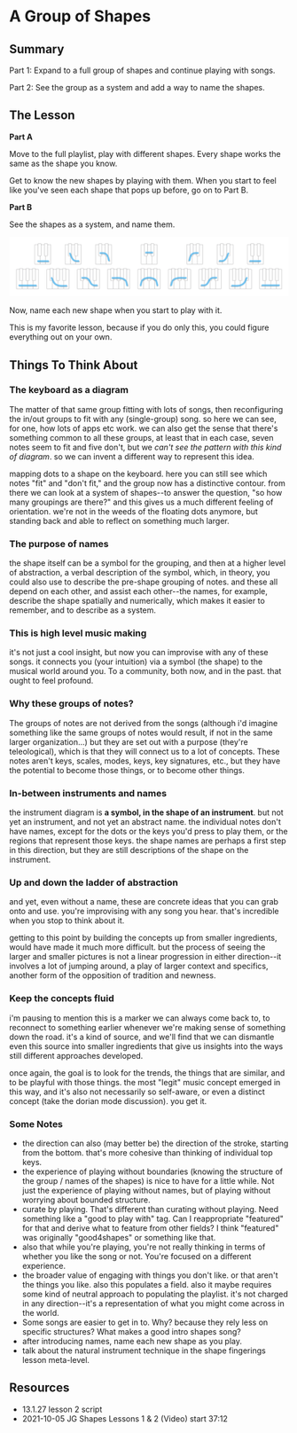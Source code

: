# A Group of Shapes

## Summary

Part 1: Expand to a full group of shapes and continue playing with songs.

Part 2: See the group as a system and add a way to name the shapes.

## The Lesson

**Part A**

Move to the full playlist, play with different shapes. Every shape works the same as the shape you know.

Get to know the new shapes by playing with them. When you start to feel like you've seen each shape that pops up before, go on to Part B.

**Part B**

See the shapes as a system, and name them.

![group of shapes](/media/15.3.6_ultralite.png)

Now, name each new shape when you start to play with it.

This is my favorite lesson, because if you do only this, you could figure everything out on your own.

## Things To Think About

### The keyboard as a diagram
The matter of that same group fitting with lots of songs, then reconfiguring the in/out groups to fit with any (single-group) song. so here we can see, for one, how lots of apps etc work. we can also get the sense that there's something common to all these groups, at least that in each case, seven notes seem to fit and five don't, but we *can't see the pattern with this kind of diagram*. so we can invent a different way to represent this idea.

mapping dots to a shape on the keyboard. here you can still see which notes "fit" and "don't fit," and the group now has a distinctive contour. from there we can look at a system of shapes--to answer the question, "so how many groupings are there?" and this gives us a much different feeling of orientation. we're not in the weeds of the floating dots anymore, but standing back and able to reflect on something much larger.

### The purpose of names
the shape itself can be a symbol for the grouping, and then at a higher level of abstraction, a verbal description of the symbol, which, in theory, you could also use to describe the pre-shape grouping of notes. and these all depend on each other, and assist each other--the names, for example, describe the shape spatially and numerically, which makes it easier to remember, and to describe as a system.

### This is high level music making
it's not just a cool insight, but now you can improvise with any of these songs. it connects you (your intuition) via a symbol (the shape) to the musical world around you. To a community, both now, and in the past. that ought to feel profound.

### Why these groups of notes?

The groups of notes are not derived from the songs (although i'd imagine something like the same groups of notes would result, if not in the same larger organization...) but they are set out with a purpose (they're teleological), which is that they will connect us to a lot of concepts. These notes aren't keys, scales, modes, keys, key signatures, etc., but they have the potential to become those things, or to become other things.

### In-between instruments and names

the instrument diagram is **a symbol, in the shape of an instrument**. but not yet an instrument, and not yet an abstract name. the individual notes don't have names, except for the dots or the keys you'd press to play them, or the regions that represent those keys. the shape names are perhaps a first step in this direction, but they are still descriptions of the shape on the instrument.

### Up and down the ladder of abstraction

and yet, even without a name, these are concrete ideas that you can grab onto and use. you're improvising with any song you hear. that's incredible when you stop to think about it.

getting to this point by building the concepts up from smaller ingredients, would have made it much more difficult. but the process of seeing the larger and smaller pictures is not a linear progression in either direction--it involves a lot of jumping around, a play of larger context and specifics, another form of the opposition of tradition and newness.

### Keep the concepts fluid

i'm pausing to mention this is a marker we can always come back to, to reconnect to something earlier whenever we're making sense of something down the road. it's a kind of source, and we'll find that we can dismantle even this source into smaller ingredients that give us insights into the ways still different approaches developed.  

once again, the goal is to look for the trends, the things that are similar, and to be playful with those things. the most "legit" music concept emerged in this way, and it's also not necessarily so self-aware, or even a distinct concept (take the dorian mode discussion). you get it.

### Some Notes
- the direction can also (may better be) the direction of the stroke, starting from the bottom. that's more cohesive than thinking of individual top keys.
- the experience of playing without boundaries (knowing the structure of the group / names of the shapes) is nice to have for a little while. Not just the experience of playing without names, but of playing without worrying about bounded structure.
- curate by playing. That's different than curating without playing. Need something like a "good to play with" tag. Can I reappropriate "featured" for that and derive what to feature from other fields? I think "featured" was originally "good4shapes" or something like that.
- also that while you're playing, you're not really thinking in terms of whether you like the song or not. You're focused on a different experience.
- the broader value of engaging with things you don't like. or that aren't the things you like. also this populates a field. also it maybe requires some kind of neutral approach to populating the playlist. it's not charged in any direction--it's a representation of what you might come across in the world.
- Some songs are easier to get in to. Why? because they rely less on specific structures? What makes a good intro shapes song?
- after introducing names, name each new shape as you play.
- talk about the natural instrument technique in the shape fingerings lesson meta-level.


## Resources

- 13.1.27 lesson 2 script
- 2021-10-05 JG Shapes Lessons 1 & 2 (Video) start 37:12
